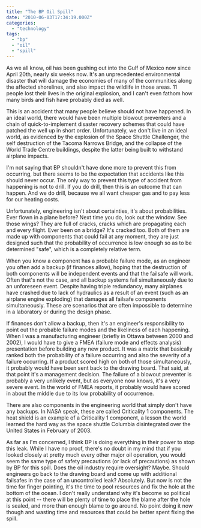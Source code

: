 ```yaml
---
title: "The BP Oil Spill"
date: "2010-06-03T17:34:19.000Z"
categories: 
  - "technology"
tags: 
  - "bp"
  - "oil"
  - "spill"
---
```


As we all know, oil has been gushing out into the Gulf of Mexico now since April 20th, nearly six weeks now. It's an unprecedented environmental disaster that will damage the economies of many of the communities along the affected shorelines, and also impact the wildlife in those areas. 11 people lost their lives in the original explosion, and I can't even fathom how many birds and fish have probably died as well.

This is an accident that many people believe should not have happened. In an ideal world, there would have been multiple blowout preventers and a chain of quick-to-implement disaster recovery schemes that could have patched the well up in short order. Unfortunately, we don't live in an ideal world, as evidenced by the explosion of the Space Shuttle Challenger, the self destruction of the Tacoma Narrows Bridge, and the collapse of the World Trade Centre buildings, despite the latter being built to withstand airplane impacts.

I'm not saying that BP shouldn't have done more to prevent this from occurring, but there seems to be the expectation that accidents like this should never occur. The only way to prevent this type of accident from happening is not to drill. If you do drill, then this is an outcome that can happen. And we do drill, because we all want cheaper gas and to pay less for our heating costs.

Unfortunately, engineering isn't about certainties, it's about probabilities. Ever flown in a plane before? Next time you do, look out the window. See those wings? They are full of cracks, cracks which are propagating each and every flight. Ever been on a bridge? It's cracked too. Both of them are made up with components that could fail at any moment, they are just designed such that the probability of occurrence is low enough so as to be determined "safe", which is a completely relative term.

When you know a component has a probable failure mode, as an engineer you often add a backup (if finances allow), hoping that the destruction of both components will be independent events and that the failsafe will work. Often that's not the case, and all backup systems fail simultaneously due to an unforeseen event. Despite having triple redundancy, many airplanes have crashed due to lack of hydraulics as a result of an event (such as an airplane engine exploding) that damages all failsafe components simultaneously. These are scenarios that are often impossible to determine in a laboratory or during the design phase.

If finances don't allow a backup, then it's an engineer's responsibility to point out the probable failure modes and the likeliness of each happening. When I was a manufacturing engineer (briefly in Ottawa between 2000 and 2002), I would have to give a FMEA (failure mode and effects analysis) presentation before building any new product. It was a matrix that basically ranked both the probability of a failure occurring and also the severity of a failure occurring. If a product scored high on both of those simultaneously, it probably would have been sent back to the drawing board. That said, at that point it's a management decision. The failure of a blowout preventer is probably a very unlikely event, but as everyone now knows, it's a very severe event. In the world of FMEA reports, it probably would have scored in about the middle due to its low probability of occurrence.

There are also components in the engineering world that simply don't have any backups. In NASA speak, these are called Criticality 1 components. The heat shield is an example of a Criticality 1 component, a lesson the world learned the hard way as the space shuttle Columbia disintegrated over the United States in February of 2003.

As far as I'm concerned, I think BP is doing everything in their power to stop this leak. While I have no proof, there's no doubt in my mind that if you looked closely at pretty much every other major oil operation, you would seem the same type of safety precautions (or lack of precautions) as shown by BP for this spill. Does the oil industry require oversight? Maybe. Should engineers go back to the drawing board and come up with additional failsafes in the case of an uncontrolled leak? Absolutely. But now is not the time for finger pointing, it's the time to pool resources and fix the hole at the bottom of the ocean. I don't really understand why it's become so political at this point -- there will be plenty of time to place the blame after the hole is sealed, and more than enough blame to go around. No point doing it now though and wasting time and resources that could be better spent fixing the spill.
